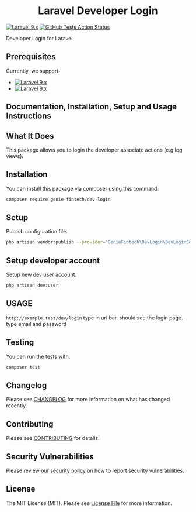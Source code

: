 <h1 align="center">Laravel Developer Login</h1>

[![Laravel 9.x](https://img.shields.io/badge/Laravel-9.x-red.svg?style=flat-square)](http://laravel.com)
[![GitHub Tests Action Status](https://img.shields.io/github/workflow/status/genie-fintech/dev-login/run-tests?label=tests&style=flat-square)](https://github.com/genie-fintech/dev-login/actions?query=workflow%3Arun-tests+branch%3Amain)

Developer Login for Laravel

## Prerequisites

Currently, we support-

- [![Laravel 9.x](https://img.shields.io/badge/Laravel-9.x-red.svg?style=flat-square)](http://laravel.com)
- [![Laravel 9.x](https://img.shields.io/badge/php-%5E8.0-blue)](https://www.php.net/releases/8.0/en.php)

## Documentation, Installation, Setup and Usage Instructions

## What It Does

This package allows you to login the developer associate actions (e.g.log views).

## Installation

You can install this package via composer using this command:

```bash
composer require genie-fintech/dev-login
```

## Setup

Publish configuration file.

```bash
php artisan vendor:publish --provider="GenieFintech\DevLogin\DevLoginServiceProvider"
```

## Setup developer account

Setup new dev user account.

```bash
php artisan dev:user
```

## USAGE

`http://example.test/dev/login` type in url bar. should see the login page. type email and password

## Testing

You can run the tests with:

```bash
composer test
```

## Changelog

Please see [CHANGELOG](CHANGELOG.md) for more information on what has changed recently.

## Contributing

Please see [CONTRIBUTING](.github/CONTRIBUTING.md) for details.

## Security Vulnerabilities

Please review [our security policy](../../security/policy) on how to report security vulnerabilities.

## License

The MIT License (MIT). Please see [License File](LICENSE.md) for more information.
